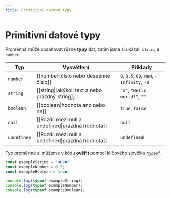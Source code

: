 ```yaml
---
title: Primitivní datové typy
---
```

# Primitivní datové typy
Proměnná může obsahovat různé **typy** dat, zatím jsme si ukázali `string` a `number`.

| Typ         | Vysvětlení                                        | Příklady                                   |
| ----------- | ------------------------------------------------- | ------------------------------------------ |
| `number`    | [[number\|číslo nebo desetinné číslo]]            | `0`, `0.5`, `69`, `NaN`, `-Infinity`, `-0` |
| `string`    | [[string\|jakýkoli text a nebo prázdný string]]   | `"a"`, `"Hello world!"`, `""`              |
| `boolean`   | [[boolean\|hodnota ano nebo ne]]                  | `true`, `false`                            |
| `null`      | [[Rozdíl mezi null a undefined\|prázdná hodnota]] | `null`                                     |
| `undefined` | [[Rozdíl mezi null a undefined\|prázdná hodnota]] | `undefined`                                |
Typ proměnné si můžeme v kódu **ověřit** pomocí klíčového slovíčka [`typeof`](https://developer.mozilla.org/en-US/docs/Web/JavaScript/Reference/Operators/typeof).

```javascript
const exampleString = "👁👅👁";
const exampleNumber = 0.5;
const exampleBoolean = true;

console.log(typeof exampleString);
console.log(typeof exampleNumber);
console.log(typeof exampleBoolean);
```
